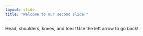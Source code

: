 ```yaml
---
layout: slide
title: "Welcome to our second slide!"
---
```

Head, shoulders, knees, and toes!
Use the left arrow to go back!
